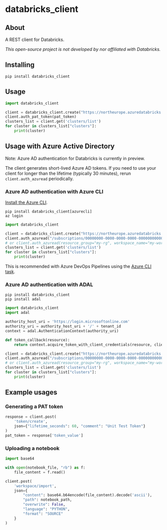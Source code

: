 # databricks_client

## About

A REST client for Databricks.

_This open-source project is not developed by nor affiliated with Databricks._

## Installing

```
pip install databricks_client
```

## Usage

```python
import databricks_client

client = databricks_client.create("https://northeurope.azuredatabricks.net/api/2.0")
client.auth_pat_token(pat_token)
clusters_list = client.get('clusters/list')
for cluster in clusters_list["clusters"]:
    print(cluster)
```

## Usage with Azure Active Directory

Note: Azure AD authentication for Databricks is currently in preview.

The client generates short-lived Azure AD tokens. If you need to use your client for longer
than the lifetime (typically 30 minutes), rerun `client.auth_azuread` periodically.

### Azure AD authentication with Azure CLI

[Install the Azure CLI](https://docs.microsoft.com/en-us/cli/azure/install-azure-cli?view=azure-cli-latest).

```
pip install databricks_client[azurecli]
az login
```

```python
import databricks_client

client = databricks_client.create("https://northeurope.azuredatabricks.net/api/2.0")
client.auth_azuread("/subscriptions/00000000-0000-0000-0000-000000000000/resourceGroups/my-rg/providers/Microsoft.Databricks/workspaces/my-workspace")
# or client.auth_azuread(resource_group="my-rg", workspace_name="my-workspace")
clusters_list = client.get('clusters/list')
for cluster in clusters_list["clusters"]:
    print(cluster)
```

This is recommended with Azure DevOps Pipelines using the [Azure CLI task](https://docs.microsoft.com/en-us/azure/devops/pipelines/tasks/deploy/azure-cli?view=azure-devops).

### Azure AD authentication with ADAL

```
pip install databricks_client
pip install adal
```

```python
import databricks_client
import adal

authority_host_uri = 'https://login.microsoftonline.com'
authority_uri = authority_host_uri + '/' + tenant_id
context = adal.AuthenticationContext(authority_uri)

def token_callback(resource):
    return context.acquire_token_with_client_credentials(resource, client_id, client_secret)["accessToken"]

client = databricks_client.create("https://northeurope.azuredatabricks.net/api/2.0")
client.auth_azuread("/subscriptions/00000000-0000-0000-0000-000000000000/resourceGroups/my-rg/providers/Microsoft.Databricks/workspaces/my-workspace", token_callback)
# or client.auth_azuread(resource_group="my-rg", workspace_name="my-workspace", token_callback=token_callback)
clusters_list = client.get('clusters/list')
for cluster in clusters_list["clusters"]:
    print(cluster)
```

## Example usages

### Generating a PAT token

```python
response = client.post(
    'token/create',
    json={"lifetime_seconds": 60, "comment": "Unit Test Token"}
)
pat_token = response['token_value']
```

### Uploading a notebook

```python
import base64

with open(notebook_file, "rb") as f:
    file_content = f.read()

client.post(
    'workspace/import',
    json={
        "content": base64.b64encode(file_content).decode('ascii'),
        "path": notebook_path,
        "overwrite": False,
        "language": "PYTHON",
        "format": "SOURCE"
    }
)
```

